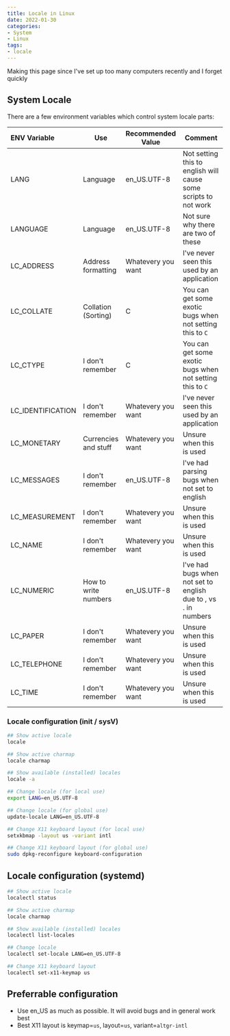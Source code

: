 ```yaml
---
title: Locale in Linux
date: 2022-01-30
categories:
- System
- Linux
tags:
- locale
---
```


Making this page since I've set up too many computers recently and I forget quickly

## System Locale
There are a few environment variables which control system locale parts:

| ENV Variable      | Use                 | Recommended Value | Comment |
|:------------------|---------------------|-------------------|---------|
| LANG              | Language            | en_US.UTF-8       | Not setting this to english will cause some scripts to not work |
| LANGUAGE          | Language            | en_US.UTF-8       | Not sure why there are two of these |
| LC_ADDRESS        | Address formatting  | Whatevery you want| I've never seen this used by an application |
| LC_COLLATE        | Collation (Sorting) | C                 | You can get some exotic bugs when not setting this to `C` |
| LC_CTYPE          | I don't remember    | C                 | You can get some exotic bugs when not setting this to `C` |
| LC_IDENTIFICATION | I don't remember    | Whatevery you want| I've never seen this used by an application |
| LC_MONETARY       | Currencies and stuff| Whatevery you want| Unsure when this is used |
| LC_MESSAGES       | I don't remember    | en_US.UTF-8       | I've had parsing bugs when not set to english |
| LC_MEASUREMENT    | I don't remember    | Whatevery you want| Unsure when this is used |
| LC_NAME           | I don't remember    | Whatevery you want| Unsure when this is used |
| LC_NUMERIC        | How to write numbers| en_US.UTF-8       | I've had bugs when not set to english due to , vs . in numbers |
| LC_PAPER          | I don't remember    | Whatevery you want| Unsure when this is used |
| LC_TELEPHONE      | I don't remember    | Whatevery you want| Unsure when this is used |
| LC_TIME           | I don't remember    | Whatevery you want| Unsure when this is used |

### Locale configuration (init / sysV)
```bash
## Show active locale
locale

## Show active charmap
locale charmap

## Show available (installed) locales
locale -a

## Change locale (for local use)
export LANG=en_US.UTF-8

## Change locale (for global use)
update-locale LANG=en_US.UTF-8

## Change X11 keyboard layout (for local use)
setxkbmap -layout us -variant intl

## Change X11 keyboard layout (for global use)
sudo dpkg-reconfigure keyboard-configuration
```

## Locale configuration (systemd)
```bash
## Show active locale
localectl status

## Show active charmap
locale charmap

## Show available (installed) locales
localectl list-locales

## Change locale
localectl set-locale LANG=en_US.UTF-8

## Change X11 keyboard layout
localectl set-x11-keymap us
```

## Preferrable configuration
* Use en_US as much as possible. It will avoid bugs and in general work best
* Best X11 layout is keymap=`us`, layout=`us`, variant=`altgr-intl`
